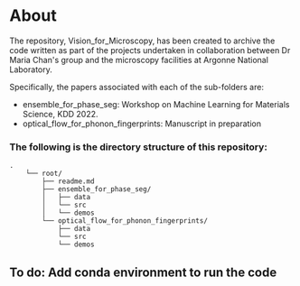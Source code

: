 # About

The repository, Vision_for_Microscopy, has been created to archive the code written as part of the projects undertaken in collaboration between Dr Maria Chan's group and the microscopy facilities at Argonne National Laboratory. 

Specifically, the papers associated with each of the sub-folders are:

* ensemble_for_phase_seg: Workshop on Machine Learning for Materials Science, KDD 2022.
* optical_flow_for_phonon_fingerprints: Manuscript in preparation

### The following is the directory structure of this repository:

    .
        └── root/
            ├── readme.md
            ├── ensemble_for_phase_seg/
            │   ├── data
            │   └── src
            │   └── demos
            └── optical_flow_for_phonon_fingerprints/
                ├── data
                └── src
                └── demos


## To do: Add conda environment to run the code

